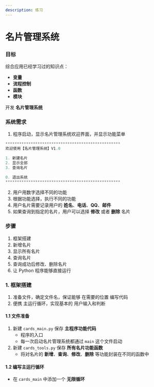 ```yaml
---
description: 练习
---
```


# 名片管理系统

### 目标

综合应用已经学习过的知识点：

* **变量**
* **流程控制**
* **函数**
* **模块**

开发 **名片管理系统**

### 系统需求

1. 程序启动，显示名片管理系统欢迎界面，并显示功能菜单

```python
**************************************************
欢迎使用【名片管理系统】V1.0
​
1. 新建名片
2. 显示全部
3. 查询名片
​
0. 退出系统
**************************************************
```

2. 用户用数字选择不同的功能
3. 根据功能选择，执行不同的功能
4. 用户名片需要记录用户的 **姓名**、**电话**、**QQ**、**邮件**
5. 如果查询到指定的名片，用户可以选择 **修改** 或者 **删除** 名片

### 步骤

1. 框架搭建
2. 新增名片
3. 显示所有名片
4. 查询名片
5. 查询成功后修改、删除名片
6. 让 Python 程序能够直接运行

### 1. 框架搭建

1. 准备文件，确定文件名，保证能够 在需要的位置 编写代码
2. 便携 主运行循环，实现基本的 用户输入和判断

#### 1.1 文件准备

1. 新建 `cards_main.py` 保存 **主程序功能代码**
   * 程序的入口
   * 每一次启动名片管理系统都通过 `main` 这个文件启动
2. 新建 `cards_tools.py` 保存 **所有名片功能函数**
   * 将对名片的 **新增**、**查询**、**修改**、**删除** 等功能封装在不同的函数中

#### 1.2 编写主运行循环

* 在 `cards_main` 中添加一个 **无限循环**

